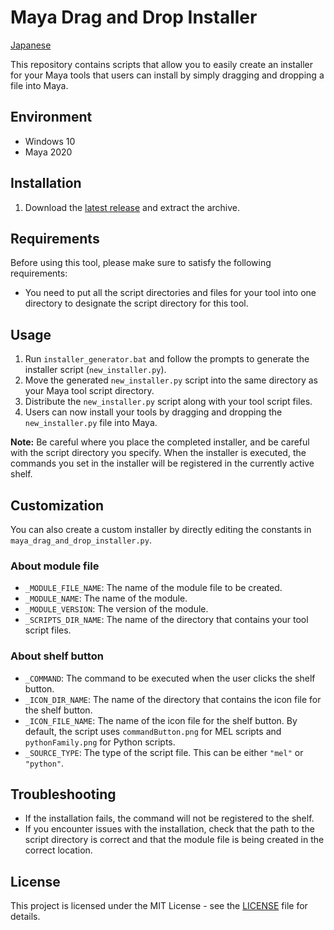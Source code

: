 # Maya Drag and Drop Installer

[Japanese](README-ja.md)

This repository contains scripts that allow you to easily create an installer for your Maya tools that users can install by simply dragging and dropping a file into Maya.

## Environment

- Windows 10
- Maya 2020

## Installation

1. Download the [latest release](https://github.com/NinaMina2737/maya-drag-and-drop-installer/releases/latest) and extract the archive.

## Requirements

Before using this tool, please make sure to satisfy the following requirements:

- You need to put all the script directories and files for your tool into one directory to designate the script directory for this tool.

## Usage

1. Run `installer_generator.bat` and follow the prompts to generate the installer script (`new_installer.py`).
2. Move the generated `new_installer.py` script into the same directory as your Maya tool script directory.
3. Distribute the `new_installer.py` script along with your tool script files.
4. Users can now install your tools by dragging and dropping the `new_installer.py` file into Maya.

**Note:** Be careful where you place the completed installer, and be careful with the script directory you specify. When the installer is executed, the commands you set in the installer will be registered in the currently active shelf.

## Customization

You can also create a custom installer by directly editing the constants in `maya_drag_and_drop_installer.py`.

### About module file

- `_MODULE_FILE_NAME`: The name of the module file to be created.
- `_MODULE_NAME`: The name of the module.
- `_MODULE_VERSION`: The version of the module.
- `_SCRIPTS_DIR_NAME`: The name of the directory that contains your tool script files.

### About shelf button

- `_COMMAND`: The command to be executed when the user clicks the shelf button.
- `_ICON_DIR_NAME`: The name of the directory that contains the icon file for the shelf button.
- `_ICON_FILE_NAME`: The name of the icon file for the shelf button. By default, the script uses `commandButton.png` for MEL scripts and `pythonFamily.png` for Python scripts.
- `_SOURCE_TYPE`: The type of the script file. This can be either `"mel"` or `"python"`.

## Troubleshooting

- If the installation fails, the command will not be registered to the shelf.
- If you encounter issues with the installation, check that the path to the script directory is correct and that the module file is being created in the correct location.

## License

This project is licensed under the MIT License - see the [LICENSE](LICENSE) file for details.
